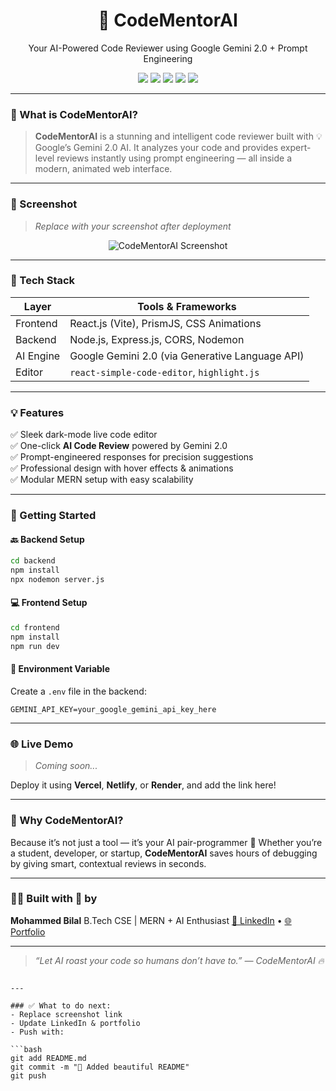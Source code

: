
<h1 align="center">🚀 CodeMentorAI</h1>
<p align="center">Your AI-Powered Code Reviewer using Google Gemini 2.0 + Prompt Engineering</p>

<p align="center">
  <img src="https://img.shields.io/badge/Gemini%202.0-AI%20Model-brightgreen" />
  <img src="https://img.shields.io/badge/MERN-Full%20Stack-blue" />
  <img src="https://img.shields.io/badge/Prompt%20Engineering-Custom-orange" />
  <img src="https://img.shields.io/badge/Vite-Frontend-ff69b4" />
  <img src="https://img.shields.io/badge/Nodemon-Backend-yellow" />
</p>

---

### 🧠 What is CodeMentorAI?

> **CodeMentorAI** is a stunning and intelligent code reviewer built with 💡 Google’s Gemini 2.0 AI. It analyzes your code and provides expert-level reviews instantly using prompt engineering — all inside a modern, animated web interface.

---

### 🌟 Screenshot

> _Replace with your screenshot after deployment_

<p align="center">
  <img src="![image](https://github.com/user-attachments/assets/94fc931a-1224-4cc9-9e31-f6d213130a39)
" alt="CodeMentorAI Screenshot"/>
</p>

---

### 🚀 Tech Stack

| Layer     | Tools & Frameworks |
|-----------|--------------------|
| Frontend  | React.js (Vite), PrismJS, CSS Animations |
| Backend   | Node.js, Express.js, CORS, Nodemon |
| AI Engine | Google Gemini 2.0 (via Generative Language API) |
| Editor    | `react-simple-code-editor`, `highlight.js` |

---

### 💡 Features

✅ Sleek dark-mode live code editor  
✅ One-click **AI Code Review** powered by Gemini 2.0  
✅ Prompt-engineered responses for precision suggestions  
✅ Professional design with hover effects & animations  
✅ Modular MERN setup with easy scalability

---

### 🔧 Getting Started

#### 🔙 Backend Setup

```bash
cd backend
npm install
npx nodemon server.js
````

#### 💻 Frontend Setup

```bash
cd frontend
npm install
npm run dev
```

#### 🔑 Environment Variable

Create a `.env` file in the backend:

```
GEMINI_API_KEY=your_google_gemini_api_key_here
```

---

### 🌐 Live Demo

> *Coming soon...*

Deploy it using **Vercel**, **Netlify**, or **Render**, and add the link here!

---

### 📌 Why CodeMentorAI?

Because it’s not just a tool — it’s your AI pair-programmer 🤖
Whether you’re a student, developer, or startup, **CodeMentorAI** saves hours of debugging by giving smart, contextual reviews in seconds.

---

### 🧑‍💻 Built with 💖 by

**Mohammed Bilal**
B.Tech CSE | MERN + AI Enthusiast
[🔗 LinkedIn](https://www.linkedin.com/in/mohammed-bilal-23678328a/) • [🌐 Portfolio](https://mohammedbilal.vercel.app/)

---

> *“Let AI roast your code so humans don’t have to.” — CodeMentorAI 🔥*

````

---

### ✅ What to do next:
- Replace screenshot link
- Update LinkedIn & portfolio
- Push with:

```bash
git add README.md
git commit -m "🚀 Added beautiful README"
git push
````
